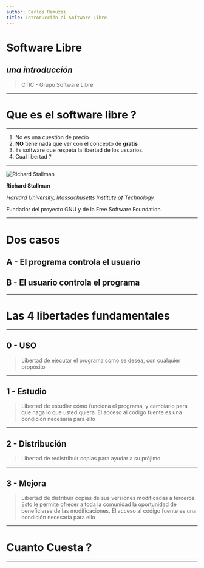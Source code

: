 ```yaml
---
author: Carlos Remuzzi
title: Introducción al Software Libre
---
```


# Software Libre
## *una introducción*

> CTIC - Grupo Software Libre

---

# Que es el software libre ? 

---

1. No es una cuestión de precio
1. **NO** tiene nada que ver con el concepto de **gratis**
1. Es software que respeta la libertad de los usuarios.
1. Cual libertad ? 
 
---

![Richard Stallman](richard-stallman.jpg)

**Richard Stallman**

*Harvard University, Massachusetts Institute of Technology*

Fundador del proyecto GNU y de la Free Software Foundation

---

# Dos casos

## A - El programa controla el usuario
## B - El usuario controla el programa

---

# Las 4 libertades fundamentales

---

## 0 - USO

> Libertad de ejecutar el programa como se desea, con cualquier propósito

---

## 1 - Estudio

> Libertad de estudiar cómo funciona el programa, y cambiarlo para que haga lo que usted quiera. El acceso al código fuente es una condición necesaria para ello

---

## 2 - Distribución

> Libertad de redistribuir copias para ayudar a su prójimo

---

## 3 - Mejora

> Libertad de distribuir copias de sus versiones modificadas a terceros. Esto le permite ofrecer a toda la comunidad la oportunidad de beneficiarse de las modificaciones. El acceso al código fuente es una condición necesaria para ello 

---

# Cuanto Cuesta ?

---



